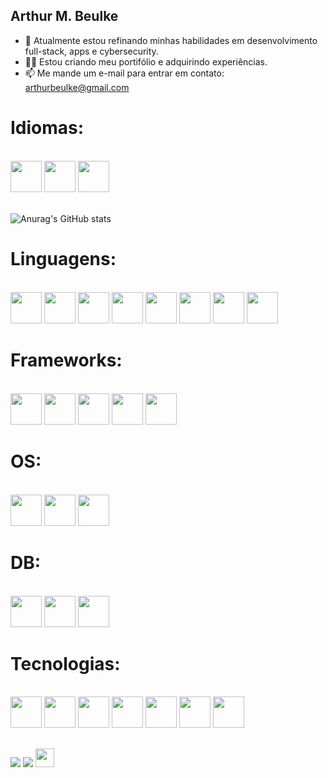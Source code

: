 ## Arthur M. Beulke
- 🌱 Atualmente estou refinando minhas habilidades em desenvolvimento full-stack, apps e cybersecurity.
- 👨‍💻 Estou criando meu portifólio e adquirindo experiências.
- 📫 Me mande um e-mail para entrar em contato: arthurbeulke@gmail.com

# Idiomas:
<div style='display: inline_block'><br>
  <img aling='center' height='50' widht='60' src="https://img.icons8.com/?size=100&id=Mf5IDKBchhlr&format=png&color=000000" />
  <img aling='center' height='50' widht='60' src="https://img.icons8.com/?size=100&id=aRiu1GGi6Aoe&format=png&color=000000" />
  <img aling='center' height='50' widht='60' src="https://img.icons8.com/?size=100&id=McQbrq9qaQye&format=png&color=000000" />
</div>
<br>

![Anurag's GitHub stats](https://github-readme-stats.vercel.app/api?username=Beulke-Dono&show_icons=true&theme=radical) 
    
# Linguagens:
<div style='display: inline_block'><br>
  <img aling='center' height='50' widht='60' src="https://cdn.jsdelivr.net/gh/devicons/devicon/icons/python/python-original.svg" />
  <img aling='center' height='50' widht='60' src="https://cdn.jsdelivr.net/gh/devicons/devicon@latest/icons/php/php-original.svg" />
  <img aling='center' height='50' widht='60' src="https://cdn.jsdelivr.net/gh/devicons/devicon@latest/icons/c/c-original.svg" />
  <img aling='center' height='50' widht='60' src="https://cdn.jsdelivr.net/gh/devicons/devicon@latest/icons/java/java-plain.svg" />
  <img aling='center' height='50' widht='60' src="https://cdn.jsdelivr.net/gh/devicons/devicon@latest/icons/javascript/javascript-original.svg" />
  <img aling='center' height='50' widht='60' src="https://cdn.jsdelivr.net/gh/devicons/devicon@latest/icons/typescript/typescript-original.svg" />
  <img aling='center' height='50' widht='60' src="https://cdn.jsdelivr.net/gh/devicons/devicon/icons/html5/html5-plain.svg" />
  <img aling='center' height='50' widht='60' src="https://cdn.jsdelivr.net/gh/devicons/devicon/icons/css3/css3-plain.svg" />
</div>

# Frameworks:
<div style='display: inline_block'><br>
  <img aling='center' height='50' widht='60' src="https://cdn.jsdelivr.net/gh/devicons/devicon@latest/icons/flask/flask-original.svg" />
  <img aling='center' height='50' widht='60' src="https://cdn.jsdelivr.net/gh/devicons/devicon@latest/icons/nodejs/nodejs-original.svg" />
  <img aling='center' height='50' widht='60' src="https://cdn.jsdelivr.net/gh/devicons/devicon@latest/icons/laravel/laravel-original.svg" />
  <img aling='center' height='50' widht='60' src="https://cdn.jsdelivr.net/gh/devicons/devicon@latest/icons/vuejs/vuejs-original.svg" />
  <img aling='center' height='50' widht='60' src="https://cdn.jsdelivr.net/gh/devicons/devicon@latest/icons/react/react-original.svg" />
</div>

# OS:
<div style='display: inline_block'><br>
  <img aling='center' height='50' widht='60' src="https://cdn.jsdelivr.net/gh/devicons/devicon@latest/icons/windows11/windows11-original.svg" />
  <img aling='center' height='50' widht='60' src="https://cdn.jsdelivr.net/gh/devicons/devicon/icons/linux/linux-original.svg" />
  <img aling='center' height='50' widht='60' src="https://img.icons8.com/?size=100&id=101665&format=png&color=000000" />
</div>

# DB:
<div style='display: inline_block'><br>
  <img aling='center' height='50' widht='60' src="https://cdn.jsdelivr.net/gh/devicons/devicon@latest/icons/sqlite/sqlite-original-wordmark.svg" />
  <img aling='center' height='50' widht='60' src="https://cdn.jsdelivr.net/gh/devicons/devicon@latest/icons/sqlalchemy/sqlalchemy-original.svg" />
  <img aling='center' height='50' widht='60' src="https://cdn.jsdelivr.net/gh/devicons/devicon@latest/icons/mysql/mysql-original-wordmark.svg" />
</div>

# Tecnologias:
<div style='display: inline_block'><br>
  <img aling='center' height='50' widht='60' src="https://cdn.jsdelivr.net/gh/devicons/devicon@latest/icons/canva/canva-original.svg" />
  <img aling='center' height='50' widht='60' src="https://img.icons8.com/?size=100&id=25250&format=png&color=000000" />
  <img aling='center' height='50' widht='60' src="https://cdn.jsdelivr.net/gh/devicons/devicon/icons/vscode/vscode-original.svg" />
  <img aling='center' height='50' widht='60' src="https://cdn.jsdelivr.net/gh/devicons/devicon/icons/git/git-original.svg" />
  <img aling='center' height='50' widht='60' src="https://cdn.jsdelivr.net/gh/devicons/devicon@latest/icons/pandas/pandas-original-wordmark.svg" />
  <img aling='center' height='50' widht='60' src="https://cdn.jsdelivr.net/gh/devicons/devicon@latest/icons/npm/npm-original-wordmark.svg" />
  <img aling='center' height='50' widht='60' src="https://cdn.jsdelivr.net/gh/devicons/devicon@latest/icons/notion/notion-original.svg" />
</div>

  ##

<div>
  <a href="https://www.linkedin.com/in/arthur-m-b-9b3b3a21b/" target="_blank"><img src="https://img.shields.io/badge/LinkedIn-0077B5?style=for-the-badge&logo=linkedin&logoColor=white" target="_blank"></a> 
  <a href="https://www.instagram.com/arthurbeulke/" target="_blank"><img src="https://img.shields.io/badge/-Instagram-%23E4405F?style=for-the-badge&logo=instagram&logoColor=white" target="_blank"></a>
  <a href="https://hackerone.com/ainz_bk?type=user" ><img aling='center' height='30' widht='40' src= "https://icongr.am/simple/hackerone.svg?size=128&color=currentColor&colored=false" /></a>
</div>

